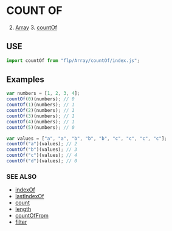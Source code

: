 # COUNT OF

2. [Array](../README.md)
    3. [countOf](./README.md)


## USE

```javascript
import countOf from "flp/Array/countOf/index.js";
```

## Examples

```javascript
var numbers = [1, 2, 3, 4];
countOf(0)(numbers); // 0
countOf(1)(numbers); // 1
countOf(2)(numbers); // 1
countOf(3)(numbers); // 1
countOf(4)(numbers); // 1
countOf(5)(numbers); // 0

var values = ["a", "a", "b", "b", "b", "c", "c", "c", "c"];
countOf("a")(values); // 2
countOf("b")(values); // 3
countOf("c")(values); // 4
countOf("d")(values); // 0
```

### SEE ALSO

- [indexOf](../indexOf/README.md)
- [lastIndexOf](../lastIndexOf/README.md)
- [count](../count/README.md)
- [length](../length/README.md)
- [countOfFrom](../countOfFrom/README.md)
- [filter](../filter/README.md)

